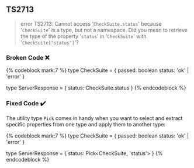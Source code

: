 ## TS2713

> error TS2713: Cannot access '`CheckSuite.status`' because '`CheckSuite`' is a type, but not a namespace. Did you mean to retrieve the type of the property '`status`' in '`CheckSuite`' with '`CheckSuite["status"]`'?

### Broken Code ❌

<!-- prettier-ignore-start -->
{% codeblock mark:7 %}
type CheckSuite = {
  passed: boolean
  status: 'ok' | 'error'
}

type ServerResponse = {
  status: CheckSuite.status
}
{% endcodeblock %}
<!-- prettier-ignore-end -->

### Fixed Code ✔️

The utility type `Pick` comes in handy when you want to select and extract specific properties from one type and apply them to another type:

<!-- prettier-ignore-start -->
{% codeblock mark:7 %}
type CheckSuite = {
  passed: boolean
  status: 'ok' | 'error'
}

type ServerResponse = {
  status: Pick<CheckSuite, 'status'>
}
{% endcodeblock %}
<!-- prettier-ignore-end -->
